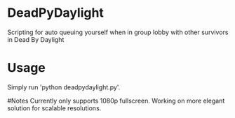 # DeadPyDaylight
Scripting for auto queuing yourself when in group lobby with other survivors in Dead By Daylight

# Usage
Simply run 'python deadpydaylight.py'.

#Notes
Currently only supports 1080p fullscreen. Working on more elegant solution for scalable resolutions.
